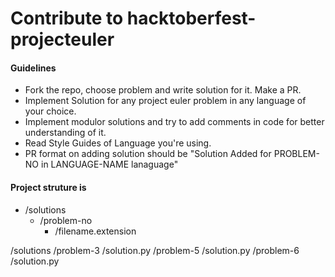 # Contribute to hacktoberfest-projecteuler


#### Guidelines
- Fork the repo, choose problem and write solution for it. Make a PR.
- Implement Solution for any project euler problem in any language of your choice.
- Implement modulor solutions and try to add comments in code for better understanding of it.
- Read Style Guides of Language you're using.
- PR format on adding solution should be "Solution Added for PROBLEM-NO in LANGUAGE-NAME lanaguage"


#### Project struture is
* /solutions
  * /problem-no
    * /filename.extension

/solutions
  /problem-3
    /solution.py
  /problem-5
    /solution.py
  /problem-6
    /solution.py
